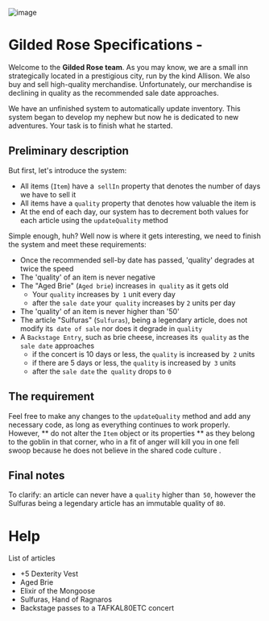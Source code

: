 ![image](https://user-images.githubusercontent.com/16636086/146166917-0e8e7626-9b81-4072-81db-b5d51a7df75f.png)

# Gilded Rose Specifications -

Welcome to the **Gilded Rose team**. As you may know, we are a small inn strategically located in a prestigious city, run by the kind Allison. We also buy and sell high-quality merchandise. Unfortunately, our merchandise is declining in quality as the recommended sale date approaches.

We have an unfinished system to automatically update inventory. This system began to develop my nephew but now he is dedicated to new adventures. Your task is to finish what he started.

## Preliminary description

But first, let's introduce the system:

* All items (`Item`) have a` sellIn` property that denotes the number of days we have to sell it
* All items have a `quality` property that denotes how valuable the item is
* At the end of each day, our system has to decrement both values ​​for each article using the `updateQuality` method

Simple enough, huh? Well now is where it gets interesting, we need to finish the system and meet these requirements:

* Once the recommended sell-by date has passed, 'quality' degrades at twice the speed
* The 'quality' of an item is never negative
* The "Aged Brie" (`Aged brie`) increases in` quality` as it gets old
  * Your `quality` increases by` 1` unit every day
  * after the `sale date` your` quality` increases by `2` units per day
* The 'quality' of an item is never higher than '50'
* The article "Sulfuras" (`Sulfuras`), being a legendary article, does not modify its` date of sale` nor does it degrade in `quality`
* A `Backstage Entry`, such as brie cheese, increases its` quality` as the `sale date` approaches
  * if the concert is 10 days or less, the `quality` is increased by` 2` units
  * if there are 5 days or less, the `quality` is increased by` 3` units
  * after the `sale date` the` quality` drops to `0`

## The requirement

Feel free to make any changes to the `updateQuality` method and add any necessary code, as long as everything continues to work properly. However, ** do not alter the `Item` object or its properties ** as they belong to the goblin in that corner, who in a fit of anger will kill you in one fell swoop because he does not believe in the shared code culture .

## Final notes

To clarify: an article can never have a `quality` higher than` 50`, however the Sulfuras being a legendary article has an immutable quality of `80`.

# Help

List of articles

- +5 Dexterity Vest
- Aged Brie
- Elixir of the Mongoose
- Sulfuras, Hand of Ragnaros
- Backstage passes to a TAFKAL80ETC concert
